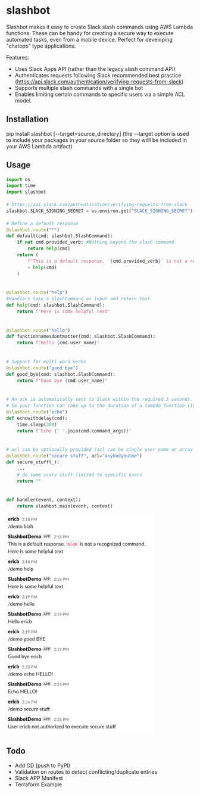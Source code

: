 # slashbot
Slashbot makes it easy to create Slack slash commands using AWS Lambda functions. These can be handy for creating a secure way to execute automated tasks, even from a mobile device. Perfect for developing "chatops" type applications.

Features:
* Uses Slack Apps API (rather than the legacy slash command API)
* Authenticates requests following Slack recommended best practice (https://api.slack.com/authentication/verifying-requests-from-slack)
* Supports multiple slash commands with a single bot
* Enables limiting certain commands to specific users via a simple ACL model.

## Installation

pip install slashbot [--target=source_directory] 
(the --target option is used to include your packages in your source folder so they willl be included in your AWS Lambda artifact)


## Usage

```python
import os
import time
import slashbot

# https://api.slack.com/authentication/verifying-requests-from-slack
slashbot.SLACK_SIGNING_SECRET = os.environ.get("SLACK_SIGNING_SECRET")

# Define a default response
@slashbot.route("*")
def default(cmd: slashbot.SlashCommand):
    if not cmd.provided_verb: #Nothing beyond the slash command
        return help(cmd)
    return (
        f"This is a default response. `{cmd.provided_verb}` is not a recognized command. \n"
        + help(cmd)
    )


@slashbot.route("help")
#Handlers take a SlashCommand as input and return text
def help(cmd: slashbot.SlashCommand):
    return f"Here is some helpful text"


@slashbot.route("hello")
def functionnamesdontmatter(cmd: slashbot.SlashCommand):
    return f"Hello {cmd.user_name}"


# Support for multi word verbs
@slashbot.route("good bye")
def good_bye(cmd: slashbot.SlashCommand):
    return f"Good bye {cmd.user_name}"


# An ack is automatically sent to Slack within the required 3 seconds.
# So your function can take up to the duration of a lambda function (15 mins) 
@slashbot.route("echo")
def echowithdelay(cmd):
    time.sleep(300)
    return f"Echo {' '.join(cmd.command_args)}"


# acl can be optionally provided (acl can be single user name or array of user names)
@slashbot.route("secure stuff", acl="anybodybutme")
def secure_stuff(_):
    ...
    # do some scary stuff limited to specific users
    return ""


def handler(event, context):
    return slashbot.main(event, context)

```
<img src="images/convo.png" width=400>


## Todo

* Add CD (push to PyPI)
* Validation on routes to detect conflicting/duplicate entries
* Slack APP Manifest
* Terraform Example

